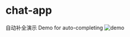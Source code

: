# chat-app

自动补全演示
Demo for auto-completing 
![demo](https://user-images.githubusercontent.com/105754571/229004528-2f73d755-2c63-4837-a39b-fe6b495d1571.gif)
